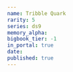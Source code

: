 ```yaml
---
name: Tribble Quark
rarity: 5
series: ds9
memory_alpha:
bigbook_tier: -1
in_portal: true
date:
published: true
---
```



